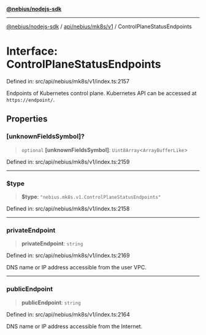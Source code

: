 [**@nebius/nodejs-sdk**](../../../../../README.md)

---

[@nebius/nodejs-sdk](../../../../../README.md) / [api/nebius/mk8s/v1](../README.md) / ControlPlaneStatusEndpoints

# Interface: ControlPlaneStatusEndpoints

Defined in: src/api/nebius/mk8s/v1/index.ts:2157

Endpoints of Kubernetes control plane. Kubernetes API can be accessed at `https://endpoint/`.

## Properties

### \[unknownFieldsSymbol\]?

> `optional` **\[unknownFieldsSymbol\]**: `Uint8Array`\<`ArrayBufferLike`\>

Defined in: src/api/nebius/mk8s/v1/index.ts:2159

---

### $type

> **$type**: `"nebius.mk8s.v1.ControlPlaneStatusEndpoints"`

Defined in: src/api/nebius/mk8s/v1/index.ts:2158

---

### privateEndpoint

> **privateEndpoint**: `string`

Defined in: src/api/nebius/mk8s/v1/index.ts:2169

DNS name or IP address accessible from the user VPC.

---

### publicEndpoint

> **publicEndpoint**: `string`

Defined in: src/api/nebius/mk8s/v1/index.ts:2164

DNS name or IP address accessible from the Internet.
